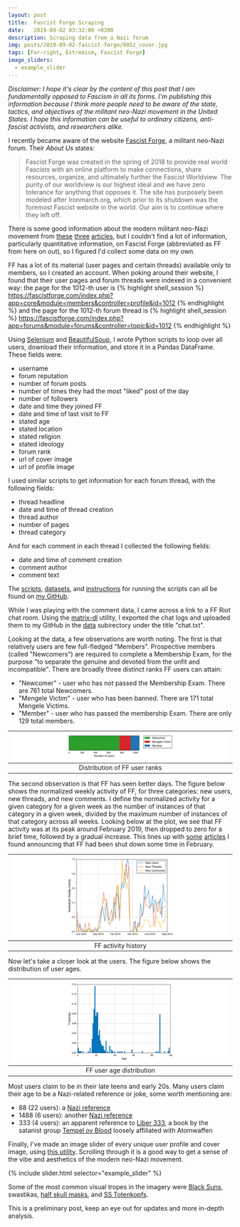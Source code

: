```yaml
---
layout: post
title:  Fascist Forge Scraping
date:   2019-09-02 03:32:00 +0300
description: Scraping data from a Nazi forum
img: posts/2019-09-02-fascist-forge/0052_cover.jpg
tags: [Far-right, Extremism, Fascist Forge]
image_sliders:
  - example_slider
---
```

*Disclaimer: I hope it's clear by the content of this post that I am fundamentally opposed to Fascism in all its forms. I'm publishing this information because I think more people need to be aware of the state, tactics, and objectives of the militant neo-Nazi movement in the United States.
I hope this information can be useful to ordinary citizens, anti-fascist activists, and researchers alike.*

I recently became aware of the website [Fascist Forge][ff], a militant neo-Nazi forum.
Their *About Us* states:
>Fascist Forge was created in the spring of 2018 to provide real world Fascists with an online platform to make connections, share resources, organize, and ultimately further the Fascist Worldview. The purity of our worldview is our highest ideal and we have zero tolerance for anything that opposes it. The site has purposely been modeled after Ironmarch.org, which prior to its shutdown was the foremost Fascist website in the world. Our aim is to continue where they left off.

There is some good information about the modern militant neo-Nazi movement from [these][splc] [three][icct] [articles][hanrahan], but I couldn't find a lot of information, particularly quantitative information, on Fascist Forge (abbreviated as FF from here on out), so I figured I'd collect some data on my own.

FF has a lot of its material (user pages and certain threads) available only to members, so I created an account.
When poking around their website, I found that their user pages and forum threads were indexed in a convenient way: the page for the 1012-th user is
{% highlight shell_session %}
https://fascistforge.com/index.php?app=core&module=members&controller=profile&id=1012
{% endhighlight %}
and  the page for the 1012-th forum thread is
{% highlight shell_session %}
https://fascistforge.com/index.php?app=forums&module=forums&controller=topic&id=1012
{% endhighlight %}

Using [Selenium][selenium] and [BeautifulSoup][beautifulsoup], I wrote Python scripts to loop over all users, download their information, and store it in a Pandas DataFrame. These fields were:
* username
* forum reputation
* number of forum posts
* number of times they had the most "liked" post of the day
* number of followers
* date and time they joined FF
* date and time of last visit to FF
* stated age
* stated location
* stated religion
* stated ideology
* forum rank
* url of cover image
* url of profile image

I used similar scripts to get information for each forum thread, with the following fields:
* thread headline
* date and time of thread creation
* thread author
* number of pages
* thread category

And for each comment in each thread I collected the following fields:
* date and time of comment creation
* comment author
* comment text

The [scripts][github-scripts], [datasets][github-data], and [instructions][github-readme] for running the scripts can all be found on [my GitHub][github-repo].

While I was playing with the comment data, I came across a link to a FF Riot chat room.
Using the [matrix-dl][matrix-dl] utility, I exported the chat logs and uploaded them to my GitHub in the [data][github-data] subirectory under the title "chat.txt".

Looking at the data, a few observations are worth noting.
The first is that relatively users are few full-fledged "Members".
Prospective members (called "Newcomers") are required to complete a Membership Exam, for the purpose "to separate the genuine and devoted from the unfit and incompatible".
There are broadly three distinct ranks FF users can attain:
* "Newcomer" - user who has not passed the Membership Exam. There are 761 total Newcomers.
* "Mengele Victim" - user who has been banned. There are 171 total Mengele Victims.
* "Member" - user who has passed the membership Exam. There are only 129 total members.

| [![User Rank Distribution](/assets/img/posts/2019-09-02-fascist-forge/single_bar.svg)](/assets/img/posts/2019-09-02-fascist-forge/single_bar.svg) |
|:---:|
| Distribution of FF user ranks |

The second observation is that FF has seen better days.
The figure below shows the normalized weekly activity of FF, for three categories: new users, new threads, and new comments.
I define the normalized activity for a given category for a given week as the number of instances of that category in a given week, divided by the maximum number of instances of that category across all weeks.
Looking below at the plot, we see that FF activity was at its peak around February 2019, then dropped to zero for a brief time, followed by a gradual increase.
This lines up with [some][vice] [articles][medium] I found announcing that FF had been shut down some time in February.

| [![Activity](/assets/img/posts/2019-09-02-fascist-forge/activity.svg)](/assets/img/posts/2019-09-02-fascist-forge/activity.svg) |
|:---:|
| FF activity history |

Now let's take a closer look at the users.
The figure below shows the distribution of user ages.

| [![User Age Distribution](/assets/img/posts/2019-09-02-fascist-forge/age.svg)](/assets/img/posts/2019-09-02-fascist-forge/age.svg) |
|:---:|
| FF user age distribution |

Most users claim to be in their late teens and early 20s.
Many users claim their age to be a Nazi-related reference or joke, some worth mentioning are:
* 88 (22 users): a [Nazi reference][adl-88]
* 1488 (6 users): another [Nazi reference][adl-1488]
* 333 (4 users): an apparent reference to [Liber 333][goodreads], a book by the satanist group [Tempel ov Blood][medium-tob] loosely affiliated with Atomwaffen

Finally, I've made an image slider of every unique user profile and cover image, using [this utility][ideal-image-slider].
Scrolling through it is a good way to get a sense of the vibe and aesthetics of the modern neo-Nazi movement.

{% include slider.html selector="example_slider" %}

Some of the most common visual tropes in the imagery were [Black Suns][black-sun], swastikas, [half skull masks][skull-mask], and [SS Totenkopfs][totenkopf].

This is a preliminary post, keep an eye out for updates and more in-depth analysis.

[ff]: https://fascistforge.com
[splc]: https://www.splcenter.org/hatewatch/2019/02/22/atomwaffen-and-siege-parallax-how-one-neo-nazi%E2%80%99s-life%E2%80%99s-work-fueling-younger-generation
[icct]: https://icct.nl/publication/siege-the-atomwaffen-division-and-rising-far-right-terrorism-in-the-united-states/
[hanrahan]: https://medium.com/@Hanrahan/atomwaffendown-c662cb4d1aa6
[selenium]: https://selenium-python.readthedocs.io/
[beautifulsoup]: https://www.crummy.com/software/BeautifulSoup/bs4/doc/
[github-scripts]: https://github.com/trislee/fascist_forge/tree/master/scripts
[github-data]: https://github.com/trislee/fascist_forge/tree/master/data
[github-readme]: https://github.com/trislee/fascist_forge/blob/master/README.md
[github-repo]: https://github.com/trislee/fascist_forge
[matrix-dl]: https://gitlab.gnome.org/thiblahute/matrix-dl
[vice]: https://www.vice.com/en_ca/article/43zn8j/fascist-forge-the-online-neo-nazi-recruitment-forum-is-down
[medium]: https://medium.com/americanodyssey/fascist-forge-neo-nazi-forum-returns-online-f7cb1f672f94
[adl-88]: https://www.adl.org/education/references/hate-symbols/88
[adl-1488]: https://www.adl.org/education/references/hate-symbols/1488
[medium-tob]: https://medium.com/@eggfordinner/nazi-satanist-cults-want-your-blood-2a89c1578a65
[goodreads]: https://www.goodreads.com/en/book/show/18399841-liber-333
[ideal-image-slider]: https://github.com/jekylltools/jekyll-ideal-image-slider-include
[black-sun]: https://en.wikipedia.org/wiki/Black_Sun_(symbol)
[skull-mask]: https://www.splcenter.org/hatewatch/2017/06/20/donning-mask-presenting-face-21st-century-fascism
[totenkopf]: https://en.wikipedia.org/wiki/Totenkopf#Nazi_Germany